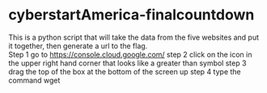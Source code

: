# cyberstartAmerica-finalcountdown
This is a python script that will take the data from the five websites and put it together, then generate a url to the flag. 
<br>Step 1 go to https://console.cloud.google.com/
step 2 click on the icon in the upper right hand corner that looks like a greater than symbol
step 3 drag the top of the box at the bottom of the screen up
step 4 type the command wget
